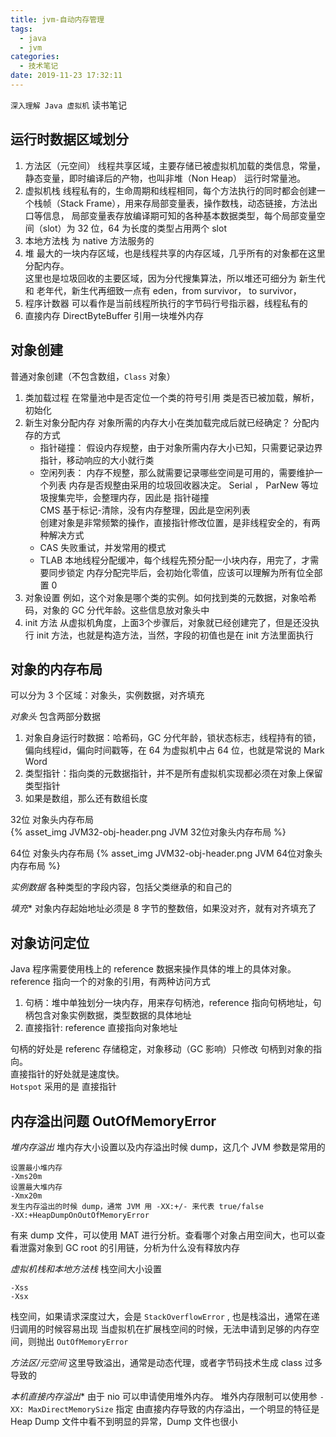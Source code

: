 ```yaml
---
title: jvm-自动内存管理
tags:
  - java
  - jvm
categories:
  - 技术笔记
date: 2019-11-23 17:32:11
---
```



`深入理解 Java 虚拟机` 读书笔记 

## 运行时数据区域划分
1. 方法区（元空间） 
  线程共享区域，主要存储已被虚拟机加载的类信息，常量，静态变量，即时编译后的产物，也叫非堆（Non Heap）
  运行时常量池。
2. 虚拟机栈
  线程私有的，生命周期和线程相同，每个方法执行的同时都会创建一个栈帧（Stack Frame），用来存局部变量表，操作数栈，动态链接，方法出口等信息，
  局部变量表存放编译期可知的各种基本数据类型，每个局部变量空间（slot）为 32 位，64 为长度的类型占用两个 slot
3. 本地方法栈
  为 native 方法服务的
4. 堆
  最大的一块内存区域，也是线程共享的内存区域，几乎所有的对象都在这里分配内存。  
  这里也是垃圾回收的主要区域，因为分代搜集算法，所以堆还可细分为 新生代 和 老年代，新生代再细致一点有 eden，from survivor， to survivor，
5. 程序计数器
  可以看作是当前线程所执行的字节码行号指示器，线程私有的
6. 直接内存
  DirectByteBuffer 引用一块堆外内存


## 对象创建
普通对象创建（不包含数组，`Class` 对象）  

1. 类加载过程
  在常量池中是否定位一个类的符号引用
  类是否已被加载，解析，初始化
2. 新生对象分配内存
  对象所需的内存大小在类加载完成后就已经确定？
  分配内存的方式
    * 指针碰撞： 假设内存规整，由于对象所需内存大小已知，只需要记录边界指针，移动响应的大小就行类
    * 空闲列表： 内存不规整，那么就需要记录哪些空间是可用的，需要维护一个列表
  内存是否规整由采用的垃圾回收器决定。 Serial ， ParNew 等垃圾搜集完毕，会整理内存，因此是 指针碰撞   
  CMS 基于标记-清除，没有内存整理，因此是空闲列表     
  创建对象是非常频繁的操作，直接指针修改位置，是非线程安全的，有两种解决方式
   * CAS 失败重试，并发常用的模式
   * TLAB 本地线程分配缓冲，每个线程先预分配一小块内存，用完了，才需要同步锁定
  内存分配完毕后，会初始化零值，应该可以理解为所有位全部置 0
3. 对象设置
  例如，这个对象是哪个类的实例。如何找到类的元数据，对象哈希码，对象的 GC 分代年龄。这些信息放对象头中
4. init 方法
  从虚拟机角度，上面3个步骤后，对象就已经创建完了，但是还没执行 init 方法，也就是构造方法，当然，字段的初值也是在 init 方法里面执行

## 对象的内存布局
可以分为 3 个区域：对象头，实例数据，对齐填充 

*对象头*
包含两部分数据
1. 对象自身运行时数据：哈希码，GC 分代年龄，锁状态标志，线程持有的锁，偏向线程id，偏向时间戳等，在 64 为虚拟机中占 64 位，也就是常说的 Mark Word
2. 类型指针：指向类的元数据指针，并不是所有虚拟机实现都必须在对象上保留类型指针
3. 如果是数组，那么还有数组长度

32位 对象头内存布局  
{% asset_img JVM32-obj-header.png JVM 32位对象头内存布局 %}

64位 对象头内存布局
{% asset_img JVM32-obj-header.png JVM 64位对象头内存布局 %}

*实例数据*
各种类型的字段内容，包括父类继承的和自己的

*填充**
对象内存起始地址必须是 8 字节的整数倍，如果没对齐，就有对齐填充了

## 对象访问定位
Java 程序需要使用栈上的 reference 数据来操作具体的堆上的具体对象。  
reference 指向一个的对象的引用，有两种访问方式
1. 句柄：堆中单独划分一块内存，用来存句柄池，reference 指向句柄地址，句柄包含对象实例数据，类型数据的具体地址
2. 直接指针: reference 直接指向对象地址

句柄的好处是 referenc 存储稳定，对象移动（GC 影响）只修改 句柄到对象的指向。  
直接指针的好处就是速度快。  
`Hotspot` 采用的是 直接指针


## 内存溢出问题 OutOfMemoryError

*堆内存溢出*
堆内存大小设置以及内存溢出时候 dump，这几个 JVM 参数是常用的
```
设置最小堆内存
-Xms20m
设置最大堆内存
-Xmx20m
发生内存溢出的时候 dump，通常 JVM 用 -XX:+/- 来代表 true/false
-XX:+HeapDumpOnOutOfMemoryError
```

有来 dump 文件，可以使用 MAT 进行分析。查看哪个对象占用空间大，也可以查看泄露对象到 GC root 的引用链，分析为什么没有释放内存  


*虚拟机栈和本地方法栈*
栈空间大小设置
```
-Xss
-Xsx
```

栈空间，如果请求深度过大，会是 `StackOverflowError` , 也是栈溢出，通常在递归调用的时候容易出现
当虚拟机在扩展栈空间的时候，无法申请到足够的内存空间，则抛出 `OutOfMemoryError` 

*方法区/元空间*
这里导致溢出，通常是动态代理，或者字节码技术生成 class 过多导致的

*本机直接内存溢出**
由于 nio 可以申请使用堆外内存。 
堆外内存限制可以使用参 `-XX: MaxDirectMemorySize` 指定
由直接内存导致的内存溢出，一个明显的特征是 Heap Dump 文件中看不到明显的异常，Dump 文件也很小
